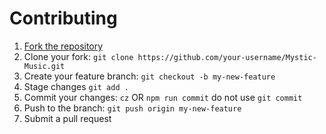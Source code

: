 # Contributing

1. [Fork the repository](https://github.com/mysticdevs/Mystic-Music/fork)
2. Clone your fork: `git clone https://github.com/your-username/Mystic-Music.git`
3. Create your feature branch: `git checkout -b my-new-feature`
4. Stage changes `git add .`
5. Commit your changes: `cz` OR `npm run commit` do not use `git commit`
6. Push to the branch: `git push origin my-new-feature`
7. Submit a pull request
